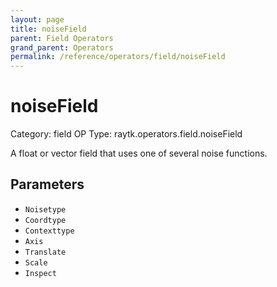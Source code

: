 ```yaml
---
layout: page
title: noiseField
parent: Field Operators
grand_parent: Operators
permalink: /reference/operators/field/noiseField
---
```


# noiseField

Category: field
OP Type: raytk.operators.field.noiseField



A float or vector field that uses one of several noise functions.

## Parameters

* `Noisetype`
* `Coordtype`
* `Contexttype`
* `Axis`
* `Translate`
* `Scale`
* `Inspect`